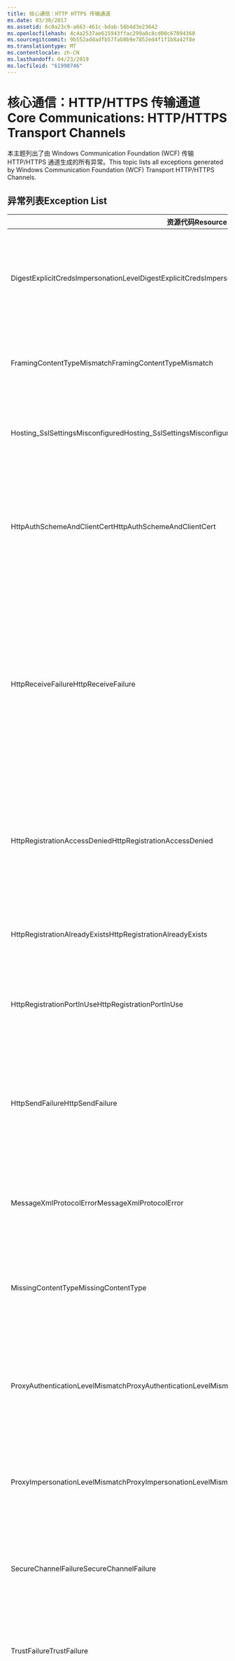 ```yaml
---
title: 核心通信：HTTP HTTPS 传输通道
ms.date: 03/30/2017
ms.assetid: 6c0a23c9-a663-461c-bdab-58b4d3e23642
ms.openlocfilehash: 4c4a2537ae615943ffac299a8c8cd00c67094360
ms.sourcegitcommit: 9b552addadfb57fab0b9e7852ed4f1f1b8a42f8e
ms.translationtype: MT
ms.contentlocale: zh-CN
ms.lasthandoff: 04/23/2019
ms.locfileid: "61998746"
---
```

# <a name="core-communications-httphttps-transport-channels"></a><span data-ttu-id="13a41-102">核心通信：HTTP/HTTPS 传输通道</span><span class="sxs-lookup"><span data-stu-id="13a41-102">Core Communications: HTTP/HTTPS Transport Channels</span></span>
<span data-ttu-id="13a41-103">本主题列出了由 Windows Communication Foundation (WCF) 传输 HTTP/HTTPS 通道生成的所有异常。</span><span class="sxs-lookup"><span data-stu-id="13a41-103">This topic lists all exceptions generated by Windows Communication Foundation (WCF) Transport HTTP/HTTPS Channels.</span></span>  
  
## <a name="exception-list"></a><span data-ttu-id="13a41-104">异常列表</span><span class="sxs-lookup"><span data-stu-id="13a41-104">Exception List</span></span>  
  
|<span data-ttu-id="13a41-105">资源代码</span><span class="sxs-lookup"><span data-stu-id="13a41-105">Resource Code</span></span>|<span data-ttu-id="13a41-106">资源字符串</span><span class="sxs-lookup"><span data-stu-id="13a41-106">Resource String</span></span>|  
|-------------------|---------------------|  
|<span data-ttu-id="13a41-107">DigestExplicitCredsImpersonationLevel</span><span class="sxs-lookup"><span data-stu-id="13a41-107">DigestExplicitCredsImpersonationLevel</span></span>|<span data-ttu-id="13a41-108">指定的模拟级别已指定。</span><span class="sxs-lookup"><span data-stu-id="13a41-108">The specified impersonation level was specified.</span></span> <span data-ttu-id="13a41-109">当与显式凭据一起使用时，HTTP Digest 身份验证只支持“模拟”级别。</span><span class="sxs-lookup"><span data-stu-id="13a41-109">HTTP Digest authentication only supports the 'Impersonation' level when used with an explicit credential.</span></span>|  
|<span data-ttu-id="13a41-110">FramingContentTypeMismatch</span><span class="sxs-lookup"><span data-stu-id="13a41-110">FramingContentTypeMismatch</span></span>|<span data-ttu-id="13a41-111">指定的服务不支持指定的内容类型。</span><span class="sxs-lookup"><span data-stu-id="13a41-111">The specified content type was not supported by the specified service.</span></span> <span data-ttu-id="13a41-112">客户端和服务绑定可能不匹配。</span><span class="sxs-lookup"><span data-stu-id="13a41-112">The client and service bindings may be mismatched.</span></span>|  
|<span data-ttu-id="13a41-113">Hosting_SslSettingsMisconfigured</span><span class="sxs-lookup"><span data-stu-id="13a41-113">Hosting_SslSettingsMisconfigured</span></span>|<span data-ttu-id="13a41-114">指定服务的安全套接字层设置与 Internet 信息服务中的相应设置不匹配。</span><span class="sxs-lookup"><span data-stu-id="13a41-114">The Secure Sockets Layer settings for the specified service do not match those of the Internet Information Services.</span></span>|  
|<span data-ttu-id="13a41-115">HttpAuthSchemeAndClientCert</span><span class="sxs-lookup"><span data-stu-id="13a41-115">HttpAuthSchemeAndClientCert</span></span>|<span data-ttu-id="13a41-116">已将 HTTPS 侦听器工厂配置为需要客户端证书和指定的身份验证方案。</span><span class="sxs-lookup"><span data-stu-id="13a41-116">The HTTPS listener factory was configured to require a client certificate and the specified authentication scheme.</span></span> <span data-ttu-id="13a41-117">但是，一次只能需要一种形式的客户端身份验证。</span><span class="sxs-lookup"><span data-stu-id="13a41-117">However, only one form of client authentication can be required at one time.</span></span>|  
|<span data-ttu-id="13a41-118">HttpReceiveFailure</span><span class="sxs-lookup"><span data-stu-id="13a41-118">HttpReceiveFailure</span></span>|<span data-ttu-id="13a41-119">接收对指定服务终结点的 HTTP 响应时发生错误。</span><span class="sxs-lookup"><span data-stu-id="13a41-119">An error occurred while receiving the HTTP response to the specified.</span></span> <span data-ttu-id="13a41-120">服务终结点绑定可能未使用 HTTP 协议。</span><span class="sxs-lookup"><span data-stu-id="13a41-120">The service endpoint binding may not be using the HTTP protocol.</span></span> <span data-ttu-id="13a41-121">另一种可能性是因为关闭了服务，所以服务器终止了 HTTP 请求上下文。</span><span class="sxs-lookup"><span data-stu-id="13a41-121">Another possibility is that an HTTP request context was terminated by the server because of a service shutting down.</span></span> <span data-ttu-id="13a41-122">有关详细信息，请参见服务器日志。</span><span class="sxs-lookup"><span data-stu-id="13a41-122">See the server logs for more details.</span></span>|  
|<span data-ttu-id="13a41-123">HttpRegistrationAccessDenied</span><span class="sxs-lookup"><span data-stu-id="13a41-123">HttpRegistrationAccessDenied</span></span>|<span data-ttu-id="13a41-124">HTTP 无法注册指定的 URL。</span><span class="sxs-lookup"><span data-stu-id="13a41-124">HTTP cannot register the specified URL.</span></span> <span data-ttu-id="13a41-125">进程不具有此命名空间的访问权限 (请参阅[Namespace 保留、 注册和路由](/windows/desktop/http/namespace-reservations-registrations-and-routing)有关详细信息)。</span><span class="sxs-lookup"><span data-stu-id="13a41-125">Your process does not have access rights to this namespace (see [Namespace Reservations, Registrations, and Routing](/windows/desktop/http/namespace-reservations-registrations-and-routing) for details).</span></span>|  
|<span data-ttu-id="13a41-126">HttpRegistrationAlreadyExists</span><span class="sxs-lookup"><span data-stu-id="13a41-126">HttpRegistrationAlreadyExists</span></span>|<span data-ttu-id="13a41-127">HTTP 无法注册指定的 URL。</span><span class="sxs-lookup"><span data-stu-id="13a41-127">HTTP cannot register the specified URL.</span></span> <span data-ttu-id="13a41-128">另一应用程序已经向 HTTP.SYS 注册了此 URL。</span><span class="sxs-lookup"><span data-stu-id="13a41-128">Another application already registered this URL with HTTP.SYS.</span></span>|  
|<span data-ttu-id="13a41-129">HttpRegistrationPortInUse</span><span class="sxs-lookup"><span data-stu-id="13a41-129">HttpRegistrationPortInUse</span></span>|<span data-ttu-id="13a41-130">HTTP 无法注册指定的 URL，因为另一应用程序正在使用指定 TCP 端口。</span><span class="sxs-lookup"><span data-stu-id="13a41-130">HTTP cannot register the specified URL because the specified TCP port is being used by another application.</span></span>|  
|<span data-ttu-id="13a41-131">HttpSendFailure</span><span class="sxs-lookup"><span data-stu-id="13a41-131">HttpSendFailure</span></span>|<span data-ttu-id="13a41-132">向指定的服务终结点发出 HTTP 请求时发生错误。</span><span class="sxs-lookup"><span data-stu-id="13a41-132">An error occurred while making the HTTP request to the specified.</span></span> <span data-ttu-id="13a41-133">请确保原因不是安全绑定不匹配。</span><span class="sxs-lookup"><span data-stu-id="13a41-133">Ensure that the cause is not a security binding mismatch.</span></span> <span data-ttu-id="13a41-134">还要确保该服务的配置不是针对安全套接字层进行的。</span><span class="sxs-lookup"><span data-stu-id="13a41-134">Also ensure that the service is not configured for Secure Sockets Layer.</span></span>|  
|<span data-ttu-id="13a41-135">MessageXmlProtocolError</span><span class="sxs-lookup"><span data-stu-id="13a41-135">MessageXmlProtocolError</span></span>|<span data-ttu-id="13a41-136">从网络接收到的 XML 存在问题。</span><span class="sxs-lookup"><span data-stu-id="13a41-136">A problem occurred with the XML that was received from the network.</span></span> <span data-ttu-id="13a41-137">有关详细信息，请参见内部异常。</span><span class="sxs-lookup"><span data-stu-id="13a41-137">See the inner exception for more details.</span></span>|  
|<span data-ttu-id="13a41-138">MissingContentType</span><span class="sxs-lookup"><span data-stu-id="13a41-138">MissingContentType</span></span>|<span data-ttu-id="13a41-139">接收方返回一个错误，该错误指示对指定服务终结点发出的请求缺少内容类型。</span><span class="sxs-lookup"><span data-stu-id="13a41-139">The receiver returned an error that indicates that the content type was missing on the request to the specified.</span></span> <span data-ttu-id="13a41-140">有关更多信息，请参见内部异常。</span><span class="sxs-lookup"><span data-stu-id="13a41-140">See the inner exception for more information.</span></span>|  
|<span data-ttu-id="13a41-141">ProxyAuthenticationLevelMismatch</span><span class="sxs-lookup"><span data-stu-id="13a41-141">ProxyAuthenticationLevelMismatch</span></span>|<span data-ttu-id="13a41-142">HTTP 代理身份验证凭据所指定的相互身份验证需求比对目标服务器身份验证的需求更严格。</span><span class="sxs-lookup"><span data-stu-id="13a41-142">The HTTP proxy authentication credential specified a mutual authentication requirement that is stricter than the requirement for the target server authentication.</span></span>|  
|<span data-ttu-id="13a41-143">ProxyImpersonationLevelMismatch</span><span class="sxs-lookup"><span data-stu-id="13a41-143">ProxyImpersonationLevelMismatch</span></span>|<span data-ttu-id="13a41-144">HTTP 代理身份验证凭据所指定的模拟级别限制比对目标服务器身份验证的限制更严格。</span><span class="sxs-lookup"><span data-stu-id="13a41-144">The HTTP proxy authentication credential specified an impersonation level restriction that is stricter than the restriction for the target server authentication.</span></span>|  
|<span data-ttu-id="13a41-145">SecureChannelFailure</span><span class="sxs-lookup"><span data-stu-id="13a41-145">SecureChannelFailure</span></span>|<span data-ttu-id="13a41-146">无法使用指定的颁发机构为安全套接字层/传输层安全建立安全通道。</span><span class="sxs-lookup"><span data-stu-id="13a41-146">A secure channel cannot be established for Secure Socket Layer/Transport Layer Security with the specified authority.</span></span>|  
|<span data-ttu-id="13a41-147">TrustFailure</span><span class="sxs-lookup"><span data-stu-id="13a41-147">TrustFailure</span></span>|<span data-ttu-id="13a41-148">无法使用指定的颁发机构为安全套接字层/传输层安全的安全通道建立信任关系。</span><span class="sxs-lookup"><span data-stu-id="13a41-148">A trust relationship cannot be established for the Secure Socket Layer/ Transport Layer Security secure channel with the specified authority.</span></span>|  
|<span data-ttu-id="13a41-149">UseDefaultWebProxyCantBeUsedWithExplicitProxyAddress</span><span class="sxs-lookup"><span data-stu-id="13a41-149">UseDefaultWebProxyCantBeUsedWithExplicitProxyAddress</span></span>|<span data-ttu-id="13a41-150">在 HttpTransportBinding 元素中，不能同时指定显式代理地址和 UseDefaultWebProxy=true。</span><span class="sxs-lookup"><span data-stu-id="13a41-150">You cannot specify an explicit proxy address as well as UseDefaultWebProxy=true in your HttpTransportBinding element.</span></span>|

